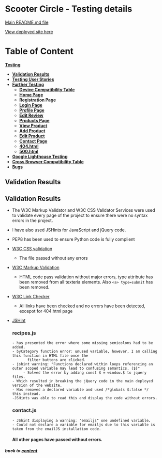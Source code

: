 # Scooter Circle - Testing details

[Main README.md file](README.md)

[View deployed site here](https://scooter-circle.herokuapp.com/)

# Table of Content

[**Testing**](#testing)
   - [**Validation Results**](#validation-results)
   - [**Testing User Stories**](#user-stories-testing)
   - [**Further Testing**](#further-testing)
      - [**Device Compatibility Table**](#device-compatibility-table)
      - [**Home Page**](#home-page)
      - [**Registration Page**](#registration-page)
      - [**Login Page**](#login-page)
      - [**Profile Page**](#profile-page)
      - [**Edit Review**](#edit-review)
      - [**Products Page**](#products-page)
      - [**View Product**](#view-product) 
      - [**Add Product**](#add-product) 
      - [**Edit Product**](#edit-product) 
      - [**Contact Page**](#contact-page) 
      - [**404.html**](#404.html)
      - [**500.html**](#500.html)
   - [**Google Lighthouse Testing**](#google-lighthouse-testing)
   - [**Cross Browser Compatibility Table**](#cross-browser-compatibility-table)
   - [**Bugs**](#bugs)

## Validation Results

## Validation Results

- The W3C Markup Validator and W3C CSS Validator Services were used to validate every page of the project to ensure there were no syntax errors in the project.
- I have also used JSHints for JavaScript and jQuery code.
- PEP8 has been used to ensure Python code is fully complient

- [W3C CSS validation](https://jigsaw.w3.org/css-validator/)
  - The file passed without any errors

- [W3C Markup Validation](https://validator.w3.org/)
   - HTML code pass validation without major errors, type attribute has been removed from all texteria elements. Also `<a> type=submit` has been removed. 

- [W3C Link Checker](https://validator.w3.org/checklink)
   - All links have been checked and no errors have been detected, excepot for 404.html page 
    
- [JSHint](https://jshint.com/)
   ### recipes.js 
      - has presented the error where some missing semicolons had to be added.
      - byCategory function error: unused variable, however, I am calling this function in HTML file once the 
             filter buttons are clicked. 
      - jshint warning: "Functions declared within loops referencing an outer scoped variable may lead to confusing semantics. ($)"
           - Solved the error by adding const $ = window.$ to jquery files.
      - Which resulted in breaking the jQuery code in the main deployed version of the website. 
      - Has removed a declared variable and used /*globals $:false */ this instead. 
      -JSHints was able to read this and display the code without errors.
   ### contact.js
      - JShint displaying a warning: "emailjs" one undefined variable.
      - Could not declare a variable for emailjs due to this variable is taken from the emailJS installation code.

   #### All other pages have passed without errors.

##### back to [content](#table-of-content)